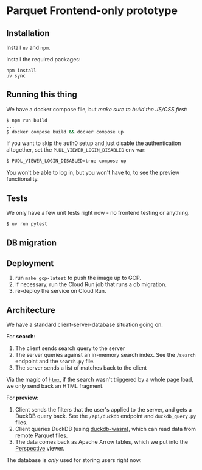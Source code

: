 # Parquet Frontend-only prototype

## Installation

Install `uv` and `npm`.

Install the required packages:

```
npm install
uv sync
```

## Running this thing

We have a docker compose file, but *make sure to build the JS/CSS first*:

```bash
$ npm run build
...
$ docker compose build && docker compose up
```

If you want to skip the auth0 setup and just disable the authentication altogether, set the `PUDL_VIEWER_LOGIN_DISABLED` env var:

```bash
$ PUDL_VIEWER_LOGIN_DISABLED=true compose up
```

You won't be able to log in, but you won't have to, to see the preview functionality.

## Tests

We only have a few unit tests right now - no frontend testing or anything.

```
$ uv run pytest
```

## DB migration

## Deployment

1. run `make gcp-latest` to push the image up to GCP.
2. If necessary, run the Cloud Run job that runs a db migration.
2. re-deploy the service on Cloud Run.

## Architecture

We have a standard client-server-database situation going on.

For **search**:

1. The client sends search query to the server
2. The server queries against an in-memory search index. See the `/search` endpoint and the `search.py` file.
3. The server sends a list of matches back to the client

Via the magic of [`htmx`](https://www.htmx.org), if the search wasn't triggered by a whole page load, we only send back an HTML fragment.


For **preview**:

1. Client sends the filters that the user's applied to the server, and gets a DuckDB query back. See the `/api/duckdb` endpoint and `duckdb_query.py` files.
2. Client queries DuckDB (using [duckdb-wasm](https://duckdb.org/docs/api/wasm/overview.html)), which can read data from remote Parquet files.
3. The data comes back as Apache Arrow tables, which we put into the [Perspective](https://perspective.finos.org/) viewer.

The database is *only* used for storing users right now.